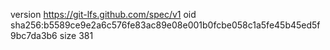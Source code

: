 version https://git-lfs.github.com/spec/v1
oid sha256:b5589ce9e2a6c576fe83ac89e08e001b0fcbe058c1a5fe45b45ed5f9bc7da3b6
size 381
